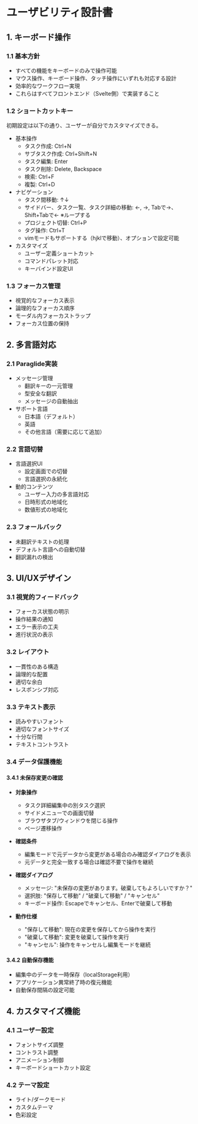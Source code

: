 # ユーザビリティ設計書

## 1. キーボード操作

### 1.1 基本方針

- すべての機能をキーボードのみで操作可能
- マウス操作、キーボード操作、タッチ操作にいずれも対応する設計
- 効率的なワークフロー実現
- これらはすべてフロントエンド（Svelte側）で実装すること

### 1.2 ショートカットキー

初期設定は以下の通り、ユーザーが自分でカスタマイズできる。

- 基本操作
  - タスク作成: Ctrl+N
  - サブタスク作成: Ctrl+Shift+N
  - タスク編集: Enter
  - タスク削除: Delete, Backspace
  - 検索: Ctrl+F
  - 複製: Ctrl+D
- ナビゲーション
  - タスク間移動: ↑↓
  - サイドバー、タスク一覧、タスク詳細の移動: ←, →, Tabで→、Shift+Tabで← ※ループする
  - プロジェクト切替: Ctrl+P
  - タグ操作: Ctrl+T
  - vimモードもサポートする（hjklで移動）、オプションで設定可能
- カスタマイズ
  - ユーザー定義ショートカット
  - コマンドパレット対応
  - キーバインド設定UI

### 1.3 フォーカス管理

- 視覚的なフォーカス表示
- 論理的なフォーカス順序
- モーダル内フォーカストラップ
- フォーカス位置の保持

## 2. 多言語対応

### 2.1 Paraglide実装

- メッセージ管理
  - 翻訳キーの一元管理
  - 型安全な翻訳
  - メッセージの自動抽出
- サポート言語
  - 日本語（デフォルト）
  - 英語
  - その他言語（需要に応じて追加）

### 2.2 言語切替

- 言語選択UI
  - 設定画面での切替
  - 言語選択の永続化
- 動的コンテンツ
  - ユーザー入力の多言語対応
  - 日時形式の地域化
  - 数値形式の地域化

### 2.3 フォールバック

- 未翻訳テキストの処理
- デフォルト言語への自動切替
- 翻訳漏れの検出

## 3. UI/UXデザイン

### 3.1 視覚的フィードバック

- フォーカス状態の明示
- 操作結果の通知
- エラー表示の工夫
- 進行状況の表示

### 3.2 レイアウト

- 一貫性のある構造
- 論理的な配置
- 適切な余白
- レスポンシブ対応

### 3.3 テキスト表示

- 読みやすいフォント
- 適切なフォントサイズ
- 十分な行間
- テキストコントラスト

### 3.4 データ保護機能

#### 3.4.1 未保存変更の確認

- **対象操作**
  - タスク詳細編集中の別タスク選択
  - サイドメニューでの画面切替
  - ブラウザタブ/ウィンドウを閉じる操作
  - ページ遷移操作

- **確認条件**
  - 編集モードで元データから変更がある場合のみ確認ダイアログを表示
  - 元データと完全一致する場合は確認不要で操作を継続

- **確認ダイアログ**
  - メッセージ: "未保存の変更があります。破棄してもよろしいですか？"
  - 選択肢: "保存して移動" / "破棄して移動" / "キャンセル"
  - キーボード操作: Escapeでキャンセル、Enterで破棄して移動

- **動作仕様**
  - "保存して移動": 現在の変更を保存してから操作を実行
  - "破棄して移動": 変更を破棄して操作を実行
  - "キャンセル": 操作をキャンセルし編集モードを継続

#### 3.4.2 自動保存機能

- 編集中のデータを一時保存（localStorage利用）
- アプリケーション異常終了時の復元機能
- 自動保存間隔の設定可能

## 4. カスタマイズ機能

### 4.1 ユーザー設定

- フォントサイズ調整
- コントラスト調整
- アニメーション制御
- キーボードショートカット設定

### 4.2 テーマ設定

- ライト/ダークモード
- カスタムテーマ
- 色彩設定
